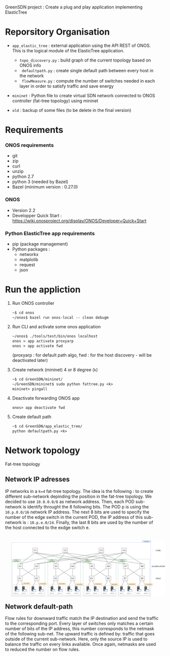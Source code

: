 GreenSDN project : Create a plug and play application implementing ElasticTree

# Reporsitory Organisation
* ``app_elastic_tree`` : external application using the API REST of ONOS. This is the logical module of the ElasticTree application.
    *   ```topo_discovery.py``` : build graph of the current topology based on ONOS info
    *   ``` defaultpath.py``` :  create single default path between every host in the network
    *   ``` flowMeasure.py``` : compute the number of switches needed in each layer in order to satisfy traffic and save energy

* ``mininet`` : Python file to create virtual  SDN network connected to ONOS controller (fat-tree topology) using mininet

* ``old`` : backup of some files (to be delete in the final version)

# Requirements
### ONOS requirements
* git
* zip
* curl
* unzip
* python 2.7
* python 3 (needed by Bazel)
* Bazel (minimum version : 0.27.0)

### ONOS
* Version 2.2
* Developper Quick Start : https://wiki.onosproject.org/display/ONOS/Developer+Quick+Start

### Python ElasticTree app requirements
* pip (package management)
* Python packages :
    *   networkx
    *   matplolib
    *   request
    *   json

# Run the appliction

1. Run ONOS controller

    ``` 
    ~$ cd onos
    ~/onos$ bazel run onos-local -- clean debugm
     ```

2. Run CLI and activate some onos application
    ``` 
    ~/onos$ ./tools/test/bin/onos localhost
    onos > app activate proxyarp 
    onos > app activate fwd
    ``` 
    (proxyarp : for default path algo, fwd : for the host discovery - will be deactivated later)

3. Create network (mininet) 4 or 8 degree (```k```)

    ``` 
    ~$ cd GreenSDN/mininet/ 
    ~/GreenSDN/mininet$ sudo python fattree.py <k>
    mininet> pingall
     ```

4. Deactivate forwarding ONOS app

    ``` 
    onos> app deactivate fwd 
    ```

5. Create default path
    ```  
    ~$ cd GreenSDN/app_elastic_tree/ 
    python defaultpath.py <k>
    ```

# Network topology

Fat-tree topology

## Network IP adresses
IP networks in a ```k=4``` fat-tree topology.
The idea is the following : to create different sub-network depinding the position in the fat-tree topology. We decided to use ```10.0.0.0/8``` as network address. Then, each POD sub-network is identify throught the 8 following bits. The POD p is using the ```10.p.0.0/16``` network IP address. The next 8 bits are used to specify the number of the edge switch in the current POD, the IP address of this sub-network is : ```10.p.e.0/24```. Finally, the last 8 bits are used by the number of the host connected to the exdge switch e.

<img src="network_GRAPH_16HOSTS(IP).png"
     alt="Markdown png"
     style="float: left; margin: 20px;" />

## Network default-path
 Flow rules for downward traffic match the IP destination and send the traffic to the corresponding port. Every layer of switches only matches a certain number of bits of the IP address, this number corresponds to the netmask of the following sub-net.
 The upward traffic is defined by: traffic that goes outside of the current sub-network. Here, only the source IP is used to balance the traffic on every links available. Once again, netmasks are used to reduced the number on flow rules.